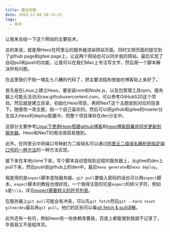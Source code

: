 ```yaml
---
title: 建站攻略
date: 2020-12-08 18:14:25
tags:
  - 技术
---
```


让我来总结一下这个网站的主要技术。

总的来说，就是用Hexo在阿里云的服务器渲染网站页面，同时又把页面的提交到了github page和gitee page上，让这两个网站也可以同步我的网站。最后实现了自动pull和push的功能，让我可以在我们Mac上专注写文字，然后用一个脚本解决所有问题。

<!--more-->

在这里我们不贴一堆乱七八糟的代码了，把主要流程和借鉴的博客贴上来好了。

首先是在Linux上建立Hexo，要安装nvm和Node.js，以及包管理工具npm。服务器上可能无法访问raw.githubusercontent.com，可以参考GitHub520这个项目。然后就是建立目录，初始化Hexo项目，再把NexT这个主题放到对应的目录下。随便改一改主题，挑一个自己喜欢的。然后可以把github和gitee的master分支加入Hexo的deploy配置中，而整个项目保存在dev分支中。

这部分主要参考[Linux下使用Hexo搭建github博客](https://blog.csdn.net/u010725842/article/details/80672739)和[hexo博客部署并同步更新到服务器](https://blog.csdn.net/weixin_44555878/article/details/106588253)。Hexo和NexT的用法很容易搜到。

此外，在阿里云中将端口号映射为二级域名可以通过[阿里云二级域名解析到指定端口号的一种方法](https://blog.csdn.net/zz_aiytag/article/details/108868654)的一种方法实现。

接下来在本地clone下来，写个脚本自动登陆到远程的服务器上，从gitee的dev上pull下来，然后push到github上的dev中。最后`hexo generate`和`hexo deploy`。

我是用的是`expect`脚本登陆服务器，`git pull`要输入密码的话也可以用`expect`脚本。`expect`脚本的教程也很好找，一个值得注意的坑是`expect`的转义字符，例如`$`是`\\\$`，详见[expect需要转义的符号列表](https://blog.csdn.net/secondjanuary/article/details/21775953)。

在服务器上`git pull`可能会有冲突，可以先`git fetch`然后`git --hard reset gitee/dev`最后再`git pull`。他们的区别可以看[git fetch & pull详解](https://www.cnblogs.com/runnerjack/p/9342362.html)。

此外还有一些坑，例如hexo有一些依赖库要装，百度上都能搜到我就不记录了，毕竟我又不是程序员。
